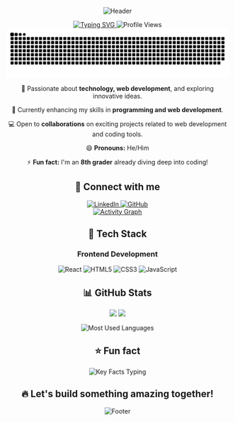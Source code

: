 <div align="center">

![Header](https://capsule-render.vercel.app/api?type=waving&color=0:1e00ff,100:0077ff&height=300&section=header&text=Hi%20👋,%20I'm%20Suryanshu%20Nabheet&fontSize=40&fontColor=ffffff&animation=fadeIn&fontAlignY=35&desc=Passionate%20Developer%20|%208th%20Grade%20Coder&descAlignY=55)

<!-- Typing SVG -->
<a href="https://git.io/typing-svg">
  <img src="https://readme-typing-svg.demolab.com?font=Fira+Code&size=25&duration=3000&pause=1000&color=0077FF&center=true&vCenter=true&width=435&lines=Full+Stack+Developer;Web+Development+Enthusiast;Always+Learning+New+Things" alt="Typing SVG" />
</a>

<!-- Profile Views Counter -->
<img src="https://komarev.com/ghpvc/?username=Suryanshu-Nabheet&style=for-the-badge&color=0077ff" alt="Profile Views" />

<!-- Animated Snake -->
<picture>
  <source media="(prefers-color-scheme: dark)" srcset="https://raw.githubusercontent.com/platane/snk/output/github-contribution-grid-snake-dark.svg" />
  <source media="(prefers-color-scheme: light)" srcset="https://raw.githubusercontent.com/platane/snk/output/github-contribution-grid-snake.svg" />
  <img alt="github-snake" src="https://raw.githubusercontent.com/platane/snk/output/github-contribution-grid-snake-dark.svg" />
</picture>

<br>

🚀 Passionate about **technology, web development**, and exploring innovative ideas.

🌱 Currently enhancing my skills in **programming and web development**.

💻 Open to **collaborations** on exciting projects related to web development and coding tools.

😄 **Pronouns:** He/Him

⚡ **Fun fact:** I'm an **8th grader** already diving deep into coding!

## 🌟 Connect with me

<!-- Animated Social Links -->
<div align="center">
  <a href="https://www.linkedin.com/in/suryanshu-nabheet/" target="_blank">
    <img src="https://img.shields.io/badge/LinkedIn-%230077B5.svg?&style=for-the-badge&logo=linkedin&logoColor=white" alt="LinkedIn" />
  </a>
  <a href="https://github.com/Suryanshu-Nabheet" target="_blank">
    <img src="https://img.shields.io/badge/GitHub-%23181717.svg?&style=for-the-badge&logo=github&logoColor=white" alt="GitHub" />
  </a>
</div>



<!-- Animated Activity Graph -->
<a href="https://github.com/ashutosh00710/github-readme-activity-graph">
  <img alt="Activity Graph" src="https://github-readme-activity-graph.vercel.app/graph?username=Suryanshu-Nabheet&theme=react-dark&hide_border=true&area=true&bg_color=0d1117&color=1e00ff&line=0077ff&point=ffffff" />
</a>

## 🚀 Tech Stack

### Frontend Development
<div align="center">
  
  ![React](https://img.shields.io/badge/React-%2320232a.svg?style=for-the-badge&logo=react&logoColor=%2361DAFB)
  ![HTML5](https://img.shields.io/badge/HTML5-%23E34F26.svg?style=for-the-badge&logo=html5&logoColor=white)
  ![CSS3](https://img.shields.io/badge/CSS3-%231572B6.svg?style=for-the-badge&logo=css3&logoColor=white)
  ![JavaScript](https://img.shields.io/badge/JavaScript-%23F7DF1E.svg?style=for-the-badge&logo=javascript&logoColor=black)
  
</div>

## 📊 GitHub Stats

<!-- Animated Stats Cards -->
<p align="center">
  <img width="49%" src="https://github-readme-stats.vercel.app/api?username=Suryanshu-Nabheet&show_icons=true&theme=tokyonight&hide_border=true&bg_color=0d1117" />
    <img width="49%" src="https://github-readme-streak-stats.herokuapp.com/?user=Suryanshu-Nabheet&theme=tokyonight&hide_border=true&background=0d1117" />
</p>

<img src="https://github-readme-stats.vercel.app/api/top-langs/?username=Suryanshu-Nabheet&layout=compact&theme=tokyonight&hide_border=true&bg_color=0d1117" alt="Most Used Languages" />





## ⭐ Fun fact
<img src="https://readme-typing-svg.demolab.com?font=Fira+Code&size=22&duration=3000&pause=1000&color=0077FF&center=true&vCenter=true&width=700&lines=Always+Curious+|+Lifelong+Learner!;Tech+Enthusiast+|+Goal-Oriented!;Self-Driven+|+Versatile+Developer!;Creative+Mind+|+Hands-On+Coder!;Future+Visionary+|+Innovative+Thinker!" alt="Key Facts Typing" />


## 🔥 Let's build something amazing together!

![Footer](https://capsule-render.vercel.app/api?type=waving&color=0:0077ff,100:1e00ff&height=120&section=footer)

</div>
